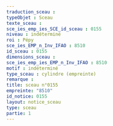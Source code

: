 ```yaml
---
traduction_sceau : 
typeObjet : Sceau
texte_sceau : 
sce_ies_emp_ies_SCE_id_sceau : 0155
niveau : indéterminé
roi : Pépy
sce_ies_EMP_n_Inv_IFAO : 8510
id_sceau : 0155
dimensions_sceau : 
sce_ies_emp_ies_EMP_n_Inv_IFAO : 8510
motif : indéterminé
type_sceau : cylindre (empreinte)
remarque : 
title: sceau n°0155
empreinte: "8510"
id_notice: 0155
layout: notice_sceau
type: sceau
partie: 1
---
```

